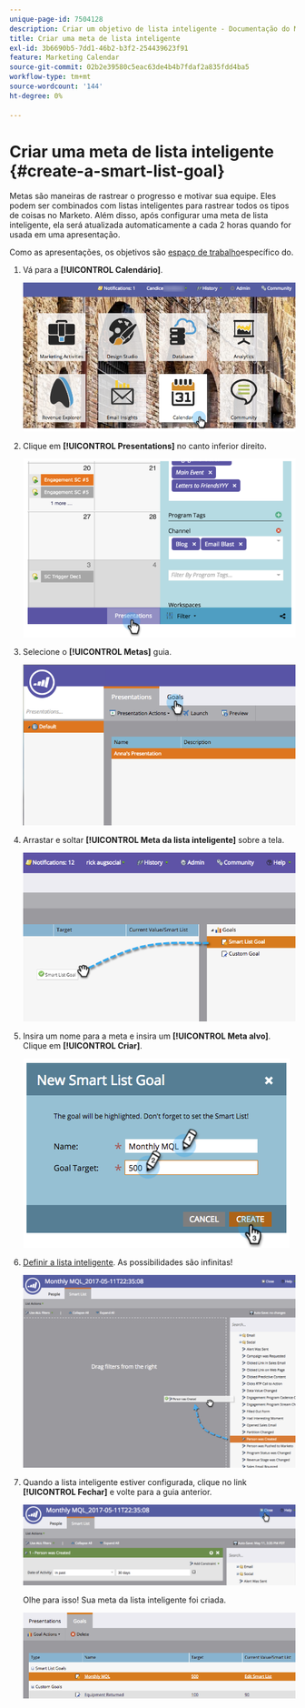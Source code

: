 ```yaml
---
unique-page-id: 7504128
description: Criar um objetivo de lista inteligente - Documentação do Marketo - Documentação do produto
title: Criar uma meta de lista inteligente
exl-id: 3b6690b5-7dd1-46b2-b3f2-254439623f91
feature: Marketing Calendar
source-git-commit: 02b2e39580c5eac63de4b4b7fdaf2a835fdd4ba5
workflow-type: tm+mt
source-wordcount: '144'
ht-degree: 0%

---
```


# Criar uma meta de lista inteligente {#create-a-smart-list-goal}

Metas são maneiras de rastrear o progresso e motivar sua equipe. Eles podem ser combinados com listas inteligentes para rastrear todos os tipos de coisas no Marketo. Além disso, após configurar uma meta de lista inteligente, ela será atualizada automaticamente a cada 2 horas quando for usada em uma apresentação.

Como as apresentações, os objetivos são [espaço de trabalho](/help/marketo/product-docs/administration/workspaces-and-person-partitions/understanding-workspaces-and-person-partitions.md)específico do.

1. Vá para a **[!UICONTROL Calendário]**.

   ![](assets/2017-05-10-15-30-47-1.png)

1. Clique em **[!UICONTROL Presentations]** no canto inferior direito.

   ![](assets/image2015-3-24-12-3a2-3a55.png)

1. Selecione o **[!UICONTROL Metas]** guia.

   ![](assets/image2015-3-26-12-3a25-3a17.png)

1. Arrastar e soltar **[!UICONTROL Meta da lista inteligente]** sobre a tela.

   ![](assets/image2015-3-24-12-3a47-3a36.png)

1. Insira um nome para a meta e insira um **[!UICONTROL Meta alvo]**. Clique em **[!UICONTROL Criar]**.

   ![](assets/image2015-3-24-12-3a50-3a6.png)

1. [Definir a lista inteligente](/help/marketo/product-docs/core-marketo-concepts/smart-lists-and-static-lists/creating-a-smart-list/find-and-add-filters-to-a-smart-list.md). As possibilidades são infinitas!

   ![](assets/mql.png)

1. Quando a lista inteligente estiver configurada, clique no link **[!UICONTROL Fechar]** e volte para a guia anterior.

   ![](assets/mql2.png)

   Olhe para isso! Sua meta da lista inteligente foi criada.

   ![](assets/image2015-3-24-13-3a0-3a35.png)
